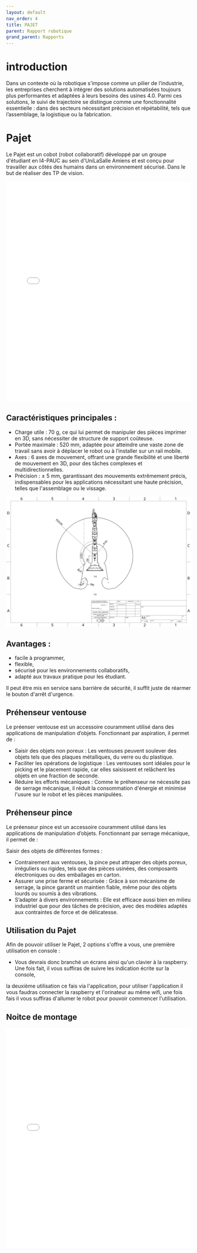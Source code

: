 ```yaml
---
layout: default
nav_order: 4
title: PAJET
parent: Rapport robotique
grand_parent: Rapports 
---
```


# introduction

Dans un contexte où la robotique s’impose comme un pilier de l’industrie, les entreprises cherchent à intégrer des solutions automatisées toujours plus performantes et adaptées à leurs besoins des usines 4.0. Parmi ces solutions, le suivi de trajectoire se distingue comme une fonctionnalité essentielle : dans des secteurs nécessitant précision et répétabilité, tels que l’assemblage, la logistique ou la fabrication.

# Pajet

Le Pajet est un cobot (robot collaboratif) développé par un groupe d'étudiant en I4-PAUC au sein d'UniLaSalle Amiens et est conçu pour travailler aux côtés des humains dans un environnement sécurisé. Dans le but de réaliser des TP de vision.


<embed src="photo/PosterPajet.pdf" type="application/pdf" width="100%" height="600px">

## Caractéristiques principales :

* Charge utile : 70 g, ce qui lui permet de manipuler des pièces imprimer en 3D, sans nécessiter de structure de support coûteuse.
* Portée maximale : 520 mm, adaptée pour atteindre une vaste zone de travail sans avoir à déplacer le robot ou à l’installer sur un rail mobile.
* Axes : 6 axes de mouvement, offrant une grande flexibilité et une liberté de mouvement en 3D, pour des tâches complexes et multidirectionnelles.
* Précision : ± 5 mm, garantissant des mouvements extrêmement précis, indispensables pour les applications nécessitant une haute précision, telles que l'assemblage ou le vissage.

![Texte alternatif](./photo/PAJET-espace.png "Le titre de mon image")

## Avantages : 
* facile à programmer,
* flexible,
* sécurisé pour les environnements collaboratifs,
* adapté aux travaux pratique pour les étudiant. 

Il peut être mis en service sans barrière de sécurité, il suffit juste de réarmer le bouton d'arrêt d'urgence.


## Préhenseur ventouse

Le préenser ventouse est un accessoire couramment utilisé dans des applications de manipulation d’objets. Fonctionnant par aspiration, il permet de :

* Saisir des objets non poreux : Les ventouses peuvent soulever des objets tels que des plaques métalliques, du verre ou du plastique.
* Faciliter les opérations de logistique : Les ventouses sont idéales pour le picking et le placement rapide, car elles saisissent et relâchent les objets en une fraction de seconde.
* Réduire les efforts mécaniques : Comme le préhenseur ne nécessite pas de serrage mécanique, il réduit la consommation d'énergie et minimise l'usure sur le robot et les pièces manipulées.

## Préhenseur pince

Le préenseur pince est un accessoire couramment utilisé dans les applications de manipulation d’objets. Fonctionnant par serrage mécanique, il permet de :

Saisir des objets de différentes formes : 

* Contrairement aux ventouses, la pince peut attraper des objets poreux, irréguliers ou rigides, tels que des pièces usinées, des composants électroniques ou des emballages en carton.
* Assurer une prise ferme et sécurisée : Grâce à son mécanisme de serrage, la pince garantit un maintien fiable, même pour des objets lourds ou soumis à des vibrations.
* S’adapter à divers environnements : Elle est efficace aussi bien en milieu industriel que pour des tâches de précision, avec des modèles adaptés aux contraintes de force et de délicatesse.

## Utilisation du Pajet

Afin de pouvoir utiliser le Pajet, 2 options s'offre a vous, une première utilisation en console :

* Vous devrais donc branché un écrans ainsi qu'un clavier à la raspberry. Une fois fait, il vous suffiras de suivre les indication écrite sur la console,

la deuxième utilisation ce fais via l'application, pour utiliser l'application il vous faudras connecter la raspberry et l'orinateur au même wifi, une fois fais il vous suffiras d'allumer le robot pour pouvoir commencer l'utilisation.

## Noitce de montage

<embed src="photo/Notice de montage du PAJET.pdf" type="application/pdf" width="100%" height="600px">